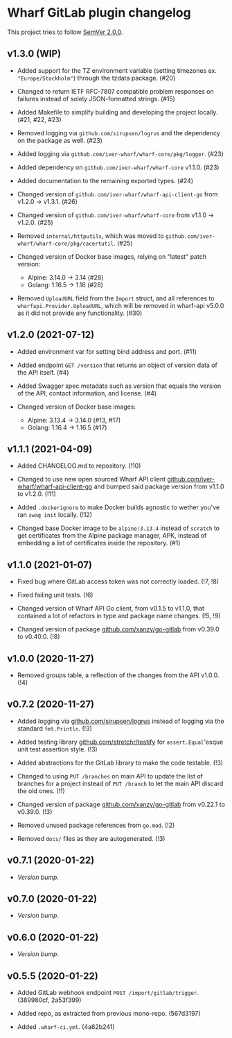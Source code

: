 # Wharf GitLab plugin changelog

This project tries to follow [SemVer 2.0.0](https://semver.org/).

<!--
	When composing new changes to this list, try to follow convention.

	The WIP release shall be updated just before adding the Git tag.
	From (WIP) to (YYYY-MM-DD), ex: (2021-02-09) for 9th of Febuary, 2021

	A good source on conventions can be found here:
	https://changelog.md/
-->

## v1.3.0 (WIP)

- Added support for the TZ environment variable (setting timezones ex.
  `"Europe/Stockholm"`) through the tzdata package. (#20)

- Changed to return IETF RFC-7807 compatible problem responses on failures
  instead of solely JSON-formatted strings. (#15)

- Added Makefile to simplify building and developing the project locally.
  (#21, #22, #23)

- Removed logging via `github.com/sirupsen/logrus` and the dependency on the
  package as well. (#23)

- Added logging via `github.com/iver-wharf/wharf-core/pkg/logger`. (#23)

- Added dependency on `github.com/iver-wharf/wharf-core` v1.1.0. (#23)

- Added documentation to the remaining exported types. (#24)

- Changed version of `github.com/iver-wharf/wharf-api-client-go`
  from v1.2.0 -> v1.3.1. (#26)

- Changed version of `github.com/iver-wharf/wharf-core`
  from v1.1.0 -> v1.2.0. (#25)

- Removed `internal/httputils`, which was moved to
  `github.com/iver-wharf/wharf-core/pkg/cacertutil`. (#25)

- Changed version of Docker base images, relying on "latest" patch version:

  - Alpine: 3.14.0 -> 3.14 (#28)
  - Golang: 1.16.5 -> 1.16 (#28)

- Removed `UploadURL` field from the `Import` struct, and all references to
  `wharfapi.Provider.UploadURL`, which will be removed in wharf-api v5.0.0 as it
  did not provide any functionality. (#30)

## v1.2.0 (2021-07-12)

- Added environment var for setting bind address and port. (#11)

- Added endpoint `GET /version` that returns an object of version data of the
  API itself. (#4)

- Added Swagger spec metadata such as version that equals the version of the
  API, contact information, and license. (#4)

- Changed version of Docker base images:

  - Alpine: 3.13.4 -> 3.14.0 (#13, #17)
  - Golang: 1.16.4 -> 1.16.5 (#17)

## v1.1.1 (2021-04-09)

- Added CHANGELOG.md to repository. (!10)

- Changed to use new open sourced Wharf API client
  [github.com/iver-wharf/wharf-api-client-go](https://github.com/iver-wharf/wharf-api-client-go)
  and bumped said package version from v1.1.0 to v1.2.0. (!11)

- Added `.dockerignore` to make Docker builds agnostic to wether you've ran
  `swag init` locally. (!12)

- Changed base Docker image to be `alpine:3.13.4` instead of `scratch` to get
  certificates from the Alpine package manager, APK, instead of embedding a
  list of certificates inside the repository. (#1)

## v1.1.0 (2021-01-07)

- Fixed bug where GitLab access token was not correctly loaded. (!7, !8)

- Fixed failing unit tests. (!6)

- Changed version of Wharf API Go client, from v0.1.5 to v1.1.0, that contained
  a lot of refactors in type and package name changes. (!5, !9)

- Changed version of package
  [github.com/xanzy/go-gitlab](https://github.com/xanzy/go-gitlab) from v0.39.0
  to v0.40.0. (!8)

## v1.0.0 (2020-11-27)

- Removed groups table, a reflection of the changes from the API v1.0.0. (!4)

## v0.7.2 (2020-11-27)

- Added logging via
  [github.com/sirupsen/logrus](https://github.com/sirupsen/logrus) instead of
  logging via the standard `fmt.Println`. (!3)

- Added testing library
  [github.com/stretchr/testify](https://github.com/stretchr/testify) for
  `assert.Equal`'esque unit test assertion style. (!3)

- Added abstractions for the GitLab library to make the code testable. (!3)

- Changed to using `PUT /branches` on main API to update the list of branches
  for a project instead of `PUT /branch` to let the main API discard the old
  ones. (!1)

- Changed version of package
  [github.com/xanzy/go-gitlab](https://github.com/xanzy/go-gitlab) from v0.22.1
  to v0.39.0. (!3)

- Removed unused package references from `go.mod`. (!2)

- Removed `docs/` files as they are autogenerated. (!3)

## v0.7.1 (2020-01-22)

- *Version bump.*

## v0.7.0 (2020-01-22)

- *Version bump.*

## v0.6.0 (2020-01-22)

- *Version bump.*

## v0.5.5 (2020-01-22)

- Added GitLab webhook endpoint `POST /import/gitlab/trigger`.
  (389980cf, 2a53f399)

- Added repo, as extracted from previous mono-repo. (567d3197)

- Added `.wharf-ci.yml`. (4a62b241)
